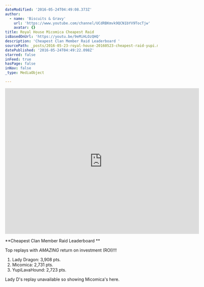 ```yaml
---
dateModified: '2016-05-24T04:49:08.373Z'
author:
  - name: 'Biscuits & Gravy'
    url: 'https://www.youtube.com/channel/UCdRBKmvk9QCN1bYV9TocTjw'
    avatar: {}
title: Royal House Micomica Cheapest Raid
isBasedOnUrl: 'https://youtu.be/9eMiHLOzQHQ'
description: 'Cheapest Clan Member Raid Leaderboard '
sourcePath: _posts/2016-05-23-royal-house-20160523-cheapest-raid-yupi.md
datePublished: '2016-05-24T04:49:22.098Z'
starred: false
inFeed: true
hasPage: false
inNav: false
_type: MediaObject

---
```

<iframe src="https://cdn.embedly.com/widgets/media.html?src=https%3A%2F%2Fwww.youtube.com%2Fembed%2F99mOgbUY8Ks%3Ffeature%3Doembed&amp;url=http%3A%2F%2Fwww.youtube.com%2Fwatch%3Fv%3D99mOgbUY8Ks&amp;image=https%3A%2F%2Fi.ytimg.com%2Fvi%2F99mOgbUY8Ks%2Fhqdefault.jpg&amp;key=b7d04c9b404c499eba89ee7072e1c4f7&amp;type=text%2Fhtml&amp;schema=youtube" width="640" height="480" scrolling="no" frameborder="0" allowfullscreen="" style=""></iframe>

**Cheapest Clan Member Raid Leaderboard **

Top replays with _AMAZING_ return on investment (ROI)!!!

1. Lady Dragon: 3,908 pts.
2. Micomica: 2,731 pts.
3. YupiLavaHound: 2,723 pts.

Lady D's replay unavailable so showing Micomica's here.